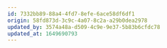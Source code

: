 ```yaml
---
id: 7332bb89-88a4-4fd7-8efe-6ace58df6df1
origin: 58fd873d-3c9c-4a07-8c2a-a29b0dea2978
updated_by: 3574a48a-d509-4c9e-9e37-5b83b6cfdc78
updated_at: 1649690793
---
```


